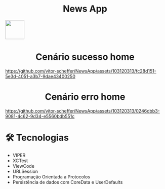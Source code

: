 <h1 align="center">News App</h1>

<div align="center">
  <div style="display: flex">
    <img align="center" style="width: 60px" src="https://github.com/vitor-scheffer/NewsApp/assets/103120313/1c8e135f-5a37-4c48-bdbf-487df474c237" />
  </div>
</div>

<h1 align="center">Cenário sucesso home</h1>

https://github.com/vitor-scheffer/NewsApp/assets/103120313/fc28d151-5e3d-4051-a3b7-9dae43400250

<h1 align="center">Cenário erro home</h1>

https://github.com/vitor-scheffer/NewsApp/assets/103120313/0246dbb3-9081-4c62-9d34-e5560bdb551c

# 🛠️ Tecnologias

<ul>
  <li>VIPER</li>
  <li>XCTest</li>
  <li>ViewCode</li>
  <li>URLSession</li>
  <li>Programação Orientada a Protocolos</li>
  <li>Persistência de dados com CoreData e UserDefaults</li>
</ul>
